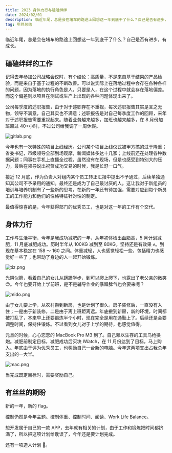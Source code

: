 ```yaml
---
title: 2023 身体力行与磕磕绊绊
date: 2024/02/01
description: 临近年尾，总是会在堵车的路途上回想这一年到底干了什么？自己是否有进步，有成长。
tag: 年终总结
---
```


临近年尾，总是会在堵车的路途上回想这一年到底干了什么？自己是否有进步，有成长。

## 磕磕绊绊的工作

记得去年参加公司战略会议时，有个结论：高质量，不是来自基于结果的产品检验，而是来自于基于过程的不断改善。可以说实际上在落地过程中会存在各种各样的问题，因为落地的执行角色是人，只要是人，在这个过程中就会存在落地偏差。而这个偏差则以项目在测试或生产上出现的各种问题体现出来了。

公司每季度的述职报告，由于对于述职存在不重视，每次述职报告其实是言之无物，领导不满意，自己其实也不满意；述职报告是对自己每季度工作的回顾，来年对于述职报告需要重视起来。随着业务越来越多，加班也越来越多，在 8 月份加班超过 40+小时，不过公司给我调了一周休假。

![gitlab.png](/images/gitlab.png)

今年也有一次特殊的项目上线经历。公司某个项目上线仪式被甲方搞的过于隆重；省委书记，市级领导全部到场观摩，新闻媒体多达十几家；上线前还在处理各种数据问题；同事在手机上直播全过程，虽然没有在现场，但是也感受到特别大的压力，最后在领导说出祝贺成功交易的时候，我是长舒一口气。

接近 12 月底，作为负责人对组内某个员工转正汇报中提出不予通过，后续单独通知其公司不予录用的通知。最终还是成为了自己最讨厌的人。这让我对于新组员的培训与培养机制有了一些新的思考，在新的一年还有待加强，需要对应到每个新员工的工作能力和他们的性格特征针对性的制定。

最值得惊喜的是，今年获得部门的优秀员工，也是对这一年的工作有个交代。

## 身体力行

工作与生活平衡，今年是我成功减肥的一年，从年初体检出血脂高，5 月计划减肥，11 月底减肥成功。历时半年从 100KG 减到至 80KG。坚持还是有效果 ✊。到现在基本稳定在 158 ～ 160 之间。体重减轻，人也感觉轻松一些，包括精力也感觉好一些了；也带动了身边的人一起开始锻炼。

![tiz.png](/images/tiz.png)

光阴似箭，看着自己的女儿从蹒跚学步，到可以爬上爬下，也露出了老父亲的微笑 😊。今年也要开始上学前班，是不是辅导作业的暴躁脾气也会要来呢？

![mido.png](/images/mido.png)

由于女儿要上学，从农村搬到新房，也是计划了很久。房子装修后，一直没有入住；一是由于新装修，二是由于离上班距离远。年底搬到新房，新的环境，时间都被打乱了，本来早上还要锻炼半个小时，现在完全是用在通勤上了。后续还是会要调整时间，保持住锻炼。不过看到女儿对于上学的期待，也感觉值得。

元旦的时候，心心恋恋的 MacBook Pro M3 到了。自己赖以生存的工具鸟枪换炮。减肥前制定目标，减肥成功后买块 IWatch，在 11 月份达到了目标，马上购入。年底由于评为优秀员工，也奖励自己一台新的电脑。今年这两项支出占我总年支出的一大半。

![mac.png](/images/mac.png)

当完成既定目标时，需要奖励自己。

## 有丝丝的期盼

新的一年，新的 flag。

控制仍然是今年主题。控制体重、控制时间、阅读、Work Life Balance。

想开发属于自己的一款 APP，去年就有相关的计划，由于工作和锻炼把时间都挤满了，所以把这项计划给耽误了，今年还是要计划完成。

还有一项造人计划 🤣。
